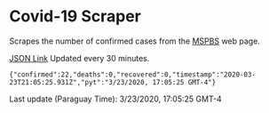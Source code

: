 # Covid-19 Scraper

Scrapes the number of confirmed cases from the [MSPBS](https://www.mspbs.gov.py/covid-19.php) web page.

[JSON Link](https://jmayalag.github.io/covid19-scrape/cases.json)
Updated every 30 minutes.
```
{"confirmed":22,"deaths":0,"recovered":0,"timestamp":"2020-03-23T21:05:25.931Z","pyt":"3/23/2020, 17:05:25 GMT-4"}
```
Last update (Paraguay Time): 3/23/2020, 17:05:25 GMT-4